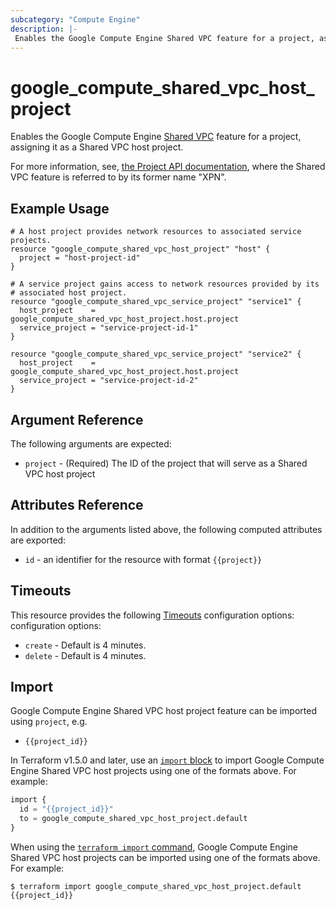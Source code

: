 ```yaml
---
subcategory: "Compute Engine"
description: |-
 Enables the Google Compute Engine Shared VPC feature for a project, assigning it as a host project.
---
```


# google_compute_shared_vpc_host_project

Enables the Google Compute Engine
[Shared VPC](https://cloud.google.com/compute/docs/shared-vpc)
feature for a project, assigning it as a Shared VPC host project.

For more information, see,
[the Project API documentation](https://cloud.google.com/compute/docs/reference/latest/projects),
where the Shared VPC feature is referred to by its former name "XPN".

## Example Usage

```hcl
# A host project provides network resources to associated service projects.
resource "google_compute_shared_vpc_host_project" "host" {
  project = "host-project-id"
}

# A service project gains access to network resources provided by its
# associated host project.
resource "google_compute_shared_vpc_service_project" "service1" {
  host_project    = google_compute_shared_vpc_host_project.host.project
  service_project = "service-project-id-1"
}

resource "google_compute_shared_vpc_service_project" "service2" {
  host_project    = google_compute_shared_vpc_host_project.host.project
  service_project = "service-project-id-2"
}
```

## Argument Reference

The following arguments are expected:

* `project` - (Required) The ID of the project that will serve as a Shared VPC host project

## Attributes Reference

In addition to the arguments listed above, the following computed attributes are exported:

* `id` - an identifier for the resource with format `{{project}}`

## Timeouts

This resource provides the following
[Timeouts](https://developer.hashicorp.com/terraform/plugin/sdkv2/resources/retries-and-customizable-timeouts) configuration options: configuration options:

- `create` - Default is 4 minutes.
- `delete` - Default is 4 minutes.

## Import

Google Compute Engine Shared VPC host project feature can be imported using `project`, e.g.

* `{{project_id}}`

In Terraform v1.5.0 and later, use an [`import` block](https://developer.hashicorp.com/terraform/language/import) to import Google Compute Engine Shared VPC host projects using one of the formats above. For example:

```tf
import {
  id = "{{project_id}}"
  to = google_compute_shared_vpc_host_project.default
}
```

When using the [`terraform import` command](https://developer.hashicorp.com/terraform/cli/commands/import), Google Compute Engine Shared VPC host projects can be imported using one of the formats above. For example:


```
$ terraform import google_compute_shared_vpc_host_project.default {{project_id}}
```
